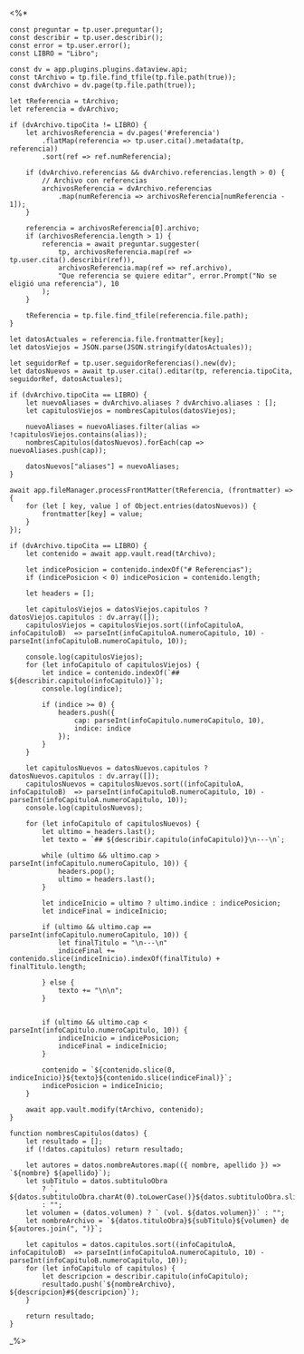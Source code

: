 <%*
    
    const preguntar = tp.user.preguntar();
	const describir = tp.user.describir();
    const error = tp.user.error();
    const LIBRO = "Libro";

    const dv = app.plugins.plugins.dataview.api;
    const tArchivo = tp.file.find_tfile(tp.file.path(true));
    const dvArchivo = dv.page(tp.file.path(true));

    let tReferencia = tArchivo;
    let referencia = dvArchivo;

    if (dvArchivo.tipoCita != LIBRO) {
        let archivosReferencia = dv.pages('#referencia')
            .flatMap(referencia => tp.user.cita().metadata(tp, referencia))
            .sort(ref => ref.numReferencia);

        if (dvArchivo.referencias && dvArchivo.referencias.length > 0) {
            // Archivo con referencias
            archivosReferencia = dvArchivo.referencias
                .map(numReferencia => archivosReferencia[numReferencia - 1]);
        } 
        
        referencia = archivosReferencia[0].archivo;
        if (archivosReferencia.length > 1) {
            referencia = await preguntar.suggester(
                tp, archivosReferencia.map(ref => tp.user.cita().describir(ref)), 
                archivosReferencia.map(ref => ref.archivo),
                "Que referencia se quiere editar", error.Prompt("No se eligió una referencia"), 10
            );
        }

        tReferencia = tp.file.find_tfile(referencia.file.path);
    }

    let datosActuales = referencia.file.frontmatter[key];
    let datosViejos = JSON.parse(JSON.stringify(datosActuales));

    let seguidorRef = tp.user.seguidorReferencias().new(dv);
    let datosNuevos = await tp.user.cita().editar(tp, referencia.tipoCita, seguidorRef, datosActuales);

    if (dvArchivo.tipoCita == LIBRO) {
        let nuevoAliases = dvArchivo.aliases ? dvArchivo.aliases : [];
        let capitulosViejos = nombresCapitulos(datosViejos);

        nuevoAliases = nuevoAliases.filter(alias => !capitulosViejos.contains(alias));
        nombresCapitulos(datosNuevos).forEach(cap => nuevoAliases.push(cap));

        datosNuevos["aliases"] = nuevoAliases;
    }
    
    await app.fileManager.processFrontMatter(tReferencia, (frontmatter) => {
        for (let [ key, value ] of Object.entries(datosNuevos)) {
            frontmatter[key] = value;
        }
    });

    if (dvArchivo.tipoCita == LIBRO) {
        let contenido = await app.vault.read(tArchivo);

        let indicePosicion = contenido.indexOf("# Referencias");
        if (indicePosicion < 0) indicePosicion = contenido.length;

        let headers = [];

        let capitulosViejos = datosViejos.capitulos ? datosViejos.capitulos : dv.array([]);
        capitulosViejos = capitulosViejos.sort((infoCapituloA, infoCapituloB)  => parseInt(infoCapituloA.numeroCapitulo, 10) - parseInt(infoCapituloB.numeroCapitulo, 10));

        console.log(capitulosViejos);
        for (let infoCapitulo of capitulosViejos) {
            let indice = contenido.indexOf(`## ${describir.capitulo(infoCapitulo)}`);
            console.log(indice);

            if (indice >= 0) {
                headers.push({
                    cap: parseInt(infoCapitulo.numeroCapitulo, 10),
                    indice: indice
                });
            }
        }

        let capitulosNuevos = datosNuevos.capitulos ? datosNuevos.capitulos : dv.array([]);
        capitulosNuevos = capitulosNuevos.sort((infoCapituloA, infoCapituloB)  => parseInt(infoCapituloB.numeroCapitulo, 10) - parseInt(infoCapituloA.numeroCapitulo, 10));
        console.log(capitulosNuevos);

        for (let infoCapitulo of capitulosNuevos) {
            let ultimo = headers.last();
            let texto = `## ${describir.capitulo(infoCapitulo)}\n---\n`;

            while (ultimo && ultimo.cap > parseInt(infoCapitulo.numeroCapitulo, 10)) {
                headers.pop();
                ultimo = headers.last();
            }

            let indiceInicio = ultimo ? ultimo.indice : indicePosicion;
            let indiceFinal = indiceInicio;

            if (ultimo && ultimo.cap == parseInt(infoCapitulo.numeroCapitulo, 10)) {
                let finalTitulo = "\n---\n"
                indiceFinal += contenido.slice(indiceInicio).indexOf(finalTitulo) + finalTitulo.length;

            } else { 
                texto += "\n\n";
            }


            if (ultimo && ultimo.cap < parseInt(infoCapitulo.numeroCapitulo, 10)) {
                indiceInicio = indicePosicion;
                indiceFinal = indiceInicio;
            }
            
            contenido = `${contenido.slice(0, indiceInicio)}${texto}${contenido.slice(indiceFinal)}`;
            indicePosicion = indiceInicio;
        }

        await app.vault.modify(tArchivo, contenido);
    }
    
    function nombresCapitulos(datos) {
        let resultado = [];
        if (!datos.capitulos) return resultado;

		let autores = datos.nombreAutores.map(({ nombre, apellido }) => `${nombre} ${apellido}`);
		let subTitulo = datos.subtituloObra 
            ? `, ${datos.subtituloObra.charAt(0).toLowerCase()}${datos.subtituloObra.slice(1)}`
            : "";
        let volumen = (datos.volumen) ? ` (vol. ${datos.volumen})` : "";
        let nombreArchivo = `${datos.tituloObra}${subTitulo}${volumen} de ${autores.join(", ")}`;

        let capitulos = datos.capitulos.sort((infoCapituloA, infoCapituloB)  => parseInt(infoCapituloA.numeroCapitulo, 10) - parseInt(infoCapituloB.numeroCapitulo, 10));
        for (let infoCapitulo of capitulos) {
			let descripcion = describir.capitulo(infoCapitulo);
			resultado.push(`${nombreArchivo}, ${descripcion}#${descripcion}`);
        }

        return resultado;
    }

_%>